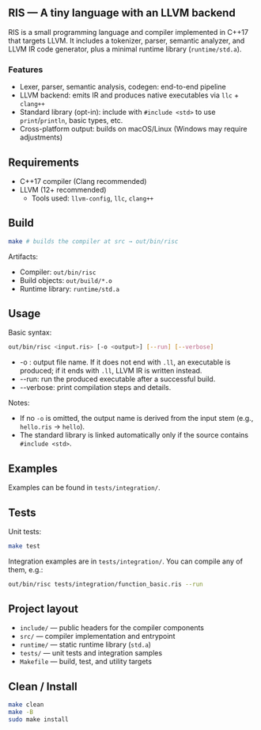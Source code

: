 ## RIS — A tiny language with an LLVM backend

RIS is a small programming language and compiler implemented in C++17 that targets LLVM. It includes a tokenizer, parser, semantic analyzer, and LLVM IR code generator, plus a minimal runtime library (`runtime/std.a`).

### Features

- Lexer, parser, semantic analysis, codegen: end-to-end pipeline
- LLVM backend: emits IR and produces native executables via `llc` + `clang++`
- Standard library (opt-in): include with `#include <std>` to use `print`/`println`, basic types, etc.
- Cross-platform output: builds on macOS/Linux (Windows may require adjustments)

## Requirements

- C++17 compiler (Clang recommended)
- LLVM (12+ recommended)
  - Tools used: `llvm-config`, `llc`, `clang++`

## Build

```bash
make # builds the compiler at src → out/bin/risc
```

Artifacts:
- Compiler: `out/bin/risc`
- Build objects: `out/build/*.o`
- Runtime library: `runtime/std.a`

## Usage

Basic syntax:

```bash
out/bin/risc <input.ris> [-o <output>] [--run] [--verbose]
```

- -o <output>: output file name. If it does not end with `.ll`, an executable is produced; if it ends with `.ll`, LLVM IR is written instead.
- --run: run the produced executable after a successful build.
- --verbose: print compilation steps and details.

Notes:

- If no `-o` is omitted, the output name is derived from the input stem (e.g., `hello.ris` → `hello`).
- The standard library is linked automatically only if the source contains `#include <std>`.

## Examples

Examples can be found in `tests/integration/`.


## Tests

Unit tests:

```bash
make test
```

Integration examples are in `tests/integration/`. You can compile any of them, e.g.:

```bash
out/bin/risc tests/integration/function_basic.ris --run
```

## Project layout

- `include/` — public headers for the compiler components
- `src/` — compiler implementation and entrypoint
- `runtime/` — static runtime library (`std.a`)
- `tests/` — unit tests and integration samples
- `Makefile` — build, test, and utility targets

## Clean / Install

```bash
make clean
make -B
sudo make install
```

